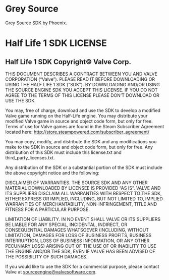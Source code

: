 # Grey Source
Grey Source SDK by Phoenix.

# Half Life 1 SDK LICENSE
## Half Life 1 SDK Copyright© Valve Corp.

THIS DOCUMENT DESCRIBES A CONTRACT BETWEEN YOU AND VALVE CORPORATION (“Valve”). PLEASE READ IT BEFORE DOWNLOADING OR USING THE HALF LIFE 1 SDK (“SDK”). BY DOWNLOADING AND/OR USING THE SOURCE ENGINE SDK YOU ACCEPT THIS LICENSE. IF YOU DO NOT AGREE TO THE TERMS OF THIS LICENSE PLEASE DON’T DOWNLOAD OR USE THE SDK.

You may, free of charge, download and use the SDK to develop a modified Valve game running on the Half-Life engine. You may distribute your modified Valve game in source and object code form, but only for free. Terms of use for Valve games are found in the Steam Subscriber Agreement located here: http://store.steampowered.com/subscriber_agreement/

You may copy, modify, and distribute the SDK and any modifications you make to the SDK in source and object code form, but only for free. Any distribution of this SDK must include this license.txt and third_party_licenses.txt.

Any distribution of the SDK or a substantial portion of the SDK must include the above copyright notice and the following:

DISCLAIMER OF WARRANTIES. THE SOURCE SDK AND ANY OTHER MATERIAL DOWNLOADED BY LICENSEE IS PROVIDED “AS IS”. VALVE AND ITS SUPPLIERS DISCLAIM ALL WARRANTIES WITH RESPECT TO THE SDK, EITHER EXPRESS OR IMPLIED, INCLUDING, BUT NOT LIMITED TO, IMPLIED WARRANTIES OF MERCHANTABILITY, NON-INFRINGEMENT, TITLE AND FITNESS FOR A PARTICULAR PURPOSE.

LIMITATION OF LIABILITY. IN NO EVENT SHALL VALVE OR ITS SUPPLIERS BE LIABLE FOR ANY SPECIAL, INCIDENTAL, INDIRECT, OR CONSEQUENTIAL DAMAGES WHATSOEVER (INCLUDING, WITHOUT LIMITATION, DAMAGES FOR LOSS OF BUSINESS PROFITS, BUSINESS INTERRUPTION, LOSS OF BUSINESS INFORMATION, OR ANY OTHER PECUNIARY LOSS) ARISING OUT OF THE USE OF OR INABILITY TO USE THE ENGINE AND/OR THE SDK, EVEN IF VALVE HAS BEEN ADVISED OF THE POSSIBILITY OF SUCH DAMAGES.

If you would like to use the SDK for a commercial purpose, please contact Valve at sourceengine@valvesoftware.com.

